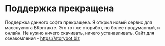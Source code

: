 # Поддержка прекращена
Поддержка данного софта прекращена. Я открыл новый сервис для масслукинга ВКонтакте. Это тот же сторибот, но более продуманный, и онлайн. Не нужно ничего скачивать, ничего устанавливать. Сайт для ознакомления - https://storybot.biz
